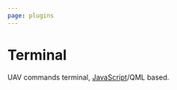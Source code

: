 ```yaml
---
page: plugins
---
```


# Terminal

UAV commands terminal, [JavaScript](https://wiki.qt.io/JavaScript)/QML based.
